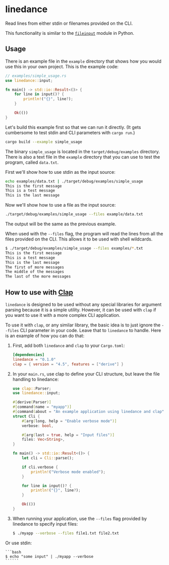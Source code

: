 # linedance
Read lines from either stdin or filenames provided on the CLI.

This functionality is similar to the
[`fileinput`](https://docs.python.org/3/library/fileinput.html) module in Python.

## Usage

There is an example file in the `example` directory that shows
how you would use this in your own project. This is the example
code:

```rust
// examples/simple_usage.rs
use linedance::input;

fn main() -> std::io::Result<()> {
    for line in input()? {
        println!("{}", line?);
    }

    Ok(())
}
```

Let's build this example first so that we can run it directly.
(It gets cumbersome to test stdin and CLI parameters with `cargo run`.)

```bash
cargo build --example simple_usage
```

The binary `simple_usage` is located in the `target/debug/examples` directory. There is also a text file in the `example` directory that you can use to test the program, called `data.txt`.

First we'll show how to use stdin as the input source:

```bash
echo examples/data.txt | ./target/debug/examples/simple_usage
This is the first message
This is a test message
This is the last message
```

Now we'll show how to use a file as the input source:

```bash
./target/debug/examples/simple_usage --files example/data.txt
```

The output will be the same as the previous example.

When used with the `--files` flag, the program will read the lines from all the files provided on the CLI. This allows it to be used with shell wildcards.

```bash
$ ./target/debug/examples/simple_usage --files examples/*.txt
This is the first message
This is a test message
This is the last message
The first of more messages
The middle of the messages
The last of the more messages
```

## How to use with [Clap](https://clap.rs/)

`linedance` is designed to be used without any special libraries for argument parsing because it is a simple utility. However, it can be used with `clap` if you want to use it with a more complex CLI application.

To use it with `clap`, or any similar library, the basic idea is to just ignore the `--files` CLI parameter in your code. Leave that to `linedance` to handle. Here is an example of how you can do that:

1. First, add both `linedance` and `clap` to your `Cargo.toml`:

   ```toml
   [dependencies]
   linedance = "0.1.0"
   clap = { version = "4.5", features = ["derive"] }
   ```

2. In your `main.rs`, use clap to define your CLI structure, but leave the file handling to linedance:

    ```rust
    use clap::Parser;
    use linedance::input;

    #[derive(Parser)]
    #[command(name = "myapp")]
    #[command(about = "An example application using linedance and clap")]
    struct Cli {
        #[arg(long, help = "Enable verbose mode")]
        verbose: bool,

        #[arg(last = true, help = "Input files")]
        files: Vec<String>,
    }

    fn main() -> std::io::Result<()> {
        let cli = Cli::parse();

        if cli.verbose {
            println!("Verbose mode enabled");
        }

        for line in input()? {
            println!("{}", line?);
        }

        Ok(())
    }
    ```
3. When running your application, use the `--files` flag provided by linedance to specify input files:

    ```bash
    $ ./myapp --verbose --files file1.txt file2.txt
    ```

Or use stdin:

    ```bash
    $ echo "some input" | ./myapp --verbose
    ``````




